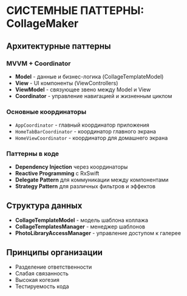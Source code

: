 # СИСТЕМНЫЕ ПАТТЕРНЫ: CollageMaker

## Архитектурные паттерны

### MVVM + Coordinator
- **Model** - данные и бизнес-логика (CollageTemplateModel)
- **View** - UI компоненты (ViewControllers)
- **ViewModel** - связующее звено между Model и View
- **Coordinator** - управление навигацией и жизненным циклом

### Основные координаторы
- `AppCoordinator` - главный координатор приложения
- `HomeTabBarCoordinator` - координатор главного экрана
- `HomeViewCoordinator` - координатор для домашнего экрана

### Паттерны в коде
- **Dependency Injection** через координаторы
- **Reactive Programming** с RxSwift
- **Delegate Pattern** для коммуникации между компонентами
- **Strategy Pattern** для различных фильтров и эффектов

## Структура данных
- **CollageTemplateModel** - модель шаблона коллажа
- **CollageTemplatesManager** - менеджер шаблонов
- **PhotoLibraryAccessManager** - управление доступом к галерее

## Принципы организации
- Разделение ответственности
- Слабая связанность
- Высокая когезия
- Тестируемость кода
